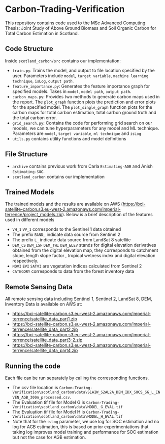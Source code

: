 # Carbon-Trading-Verification
This repository contains code used to the MSc Advanced Computing Thesis: Joint Study of Above Ground Biomass and Soil Organic Carbon for Total Carbon Estimation in Scotland. 

## Code Structure
Inside `scotland_carbon/src` contains our implementation:
- `train.py`: Trains the model, and output to file location specified by the user. Parameters include `model`, `target variable`, `machine learning technique`, `isLog`, `output path`.
- `feature_importance.py`: Generates the feature importance graph for specified models. Takes in `model`, `model path`, `output path`.
- `carbon_maps.py`: Provides two methods to generate carbon maps used in the report. The `plot_graph` function plots the prediction and error plots for the specified model. The `plot_single_graph` function plots for the carbon maps for total carbon estimation, total carbon ground truth and the total carbon error.
- `grid_search.py`: Contains the code for performing grid search on our models, we can tune hyperparameters for any model and ML technique. Parameters are `model`, `target variable`, `ml technique` and `isLog` 
- `utils.py` contains utility functions and model definitions 


## File Structure
- `archive` contains previous work from Carla `Estimating-AGB` and Anish `Estimating-SOC`.
- `scotland_carbon` contains our implementation

## Trained Models
The trained models and the results are available on AWS (https://bci-satellite-carbon.s3.eu-west-2.amazonaws.com/imperial-terrence/project_models.zip). Below is a brief description of the features used in different models
- `VH_1` `VV_1` corresponds to the Sentinel 1 data obtained
- The prefix `BAND_` indicate data source from Sentinel 2
- The prefix `L_` indicate data source from LandSat 8 satellite
- `DEM_CS` `DEM_LSF` `DEM_TWI` `DEM_ELEV` stands for digital elevation derivatives obtained from the digital elevation map, they corresponds to catchment slope, length slope factor , tropical wetness index and digital elevation respectively.
- `NDVI` `EVI` `SATVI` are vegetation indices calculated from Sentinel 2
- `CATEGORY` corresponds to data from the forest inventory data

## Remote Sensing Data
All remote sensing data including Sentinel 1, Sentinel 2, LandSat 8, DEM, Inventory Data is available on AWS at:
- https://bci-satellite-carbon.s3.eu-west-2.amazonaws.com/imperial-terrence/satellite_data_part1.zip
- https://bci-satellite-carbon.s3.eu-west-2.amazonaws.com/imperial-terrence/satellite_data_part2.zip
- https://bci-satellite-carbon.s3.eu-west-2.amazonaws.com/imperial-terrence/satellite_data_part3-2.zip
- https://bci-satellite-carbon.s3.eu-west-2.amazonaws.com/imperial-terrence/satellite_data_part4.zip


## Running the code
Each file can be run separately by calling the corresponding functions. 
- The csv file location is `Carbon-Trading-Verification\scotland_carbon\data\S1AIW_S2AL2A_DEM_IDX_SOCS_SG_L_INVEN_AGB_300m_processed.csv`.
- The Evaluation tif file for Model G is `Carbon-Trading-Verification\scotland_carbon\data\MODEL_G_EVAL.tif`
- The Evaluation tif file for Model H is `Carbon-Trading-Verification\scotland_carbon\data\MODEL_H_EVAL.tif`
- Note that for the `isLog` parameter, we use log for SOC estimation and no log for AGB estimation, this is based on prior experimentations that taking log improves model training and performance for SOC estimation but not the case for AGB estimation. 
